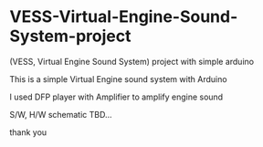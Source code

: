 # VESS-Virtual-Engine-Sound-System-project
(VESS, Virtual Engine Sound System) project with simple arduino

This is a simple Virtual Engine sound system with Arduino

I used DFP player with Amplifier to amplify engine sound

S/W, H/W schematic TBD...

thank you
